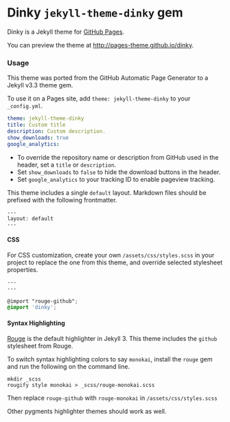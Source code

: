 # Dinky `jekyll-theme-dinky` gem

Dinky is a Jekyll theme for [GitHub Pages](https://pages.github.com).

You can preview the theme at http://pages-theme.github.io/dinky.

### Usage

This theme was ported from the GitHub Automatic Page Generator to a Jekyll v3.3 theme gem.

To use it on a Pages site, add `theme: jekyll-theme-dinky` to your `_config.yml`.

```yml
theme: jekyll-theme-dinky
title: Custom title
description: Custom description.
show_downloads: true
google_analytics:
```

- To override the repository name or description from GitHub used in the header, set a `title` or `description`.
- Set `show_downloads` to `false` to hide the download buttons in the header.
- Set `google_analytics` to your tracking ID to enable pageview tracking.

This theme includes a single `default` layout. Markdown files should be prefixed with the following frontmatter.

```
---
layout: default
---

```

#### CSS

For CSS customization, create your own `/assets/css/styles.scss` in your project to replace the one from this theme, and override selected stylesheet properties.

```scss
---
---

@import "rouge-github";
@import 'dinky';
```

#### Syntax Highlighting

[Rouge](http://rouge.jneen.net/) is the default highlighter in Jekyll 3. This theme includes the `github` stylesheet from Rouge.

To switch syntax highlighting colors to say `monokai`, install the `rouge` gem and run the following on the command line.

```
mkdir _scss
rougify style monokai > _scss/rouge-monokai.scss
```

Then replace `rouge-github` with `rouge-monokai` in `/assets/css/styles.scss`

Other pygments highlighter themes should work as well.
